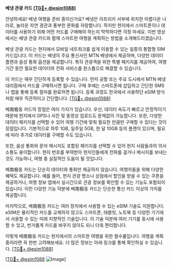 **베냉 관광 카드 [[TG💪+ @esim1088](https://t.me/s/esim1088)]**

안녕하세요! 베냉 여행을 준비 중이신가요? 베냉은 아프리카 서부에 위치한 아름다운 나라로, 놀라운 자연 경관과 풍부한 문화를 자랑합니다. 하지만 현지에서 스마트폰이나 데이터를 사용하기 위해 어떤 카드를 구매해야 하는지 막막하다면 걱정 마세요. 이번 영상에서는 베냉 관광 카드와 함께 스마트한 여행을 계획하는 방법을 소개해드리겠습니다.

베냉 관광 카드는 현지에서 모바일 네트워크를 쉽게 이용할 수 있는 일종의 통합형 SIM 카드입니다. 이 카드는 베냉의 주요 통신사인 MTN 베냉에서 제공하며, 다양한 데이터 플랜과 음성 통화 옵션을 제공합니다. 특히 관광객을 위한 특별 패키지를 제공하여, 여행 기간 동안 필요한 데이터와 전화 서비스를 원스톱으로 해결할 수 있습니다.

이 카드는 매우 간단하게 등록할 수 있습니다. 먼저 공항 또는 주요 도시에서 MTN 베냉 대리점에서 카드를 구매하시면 됩니다. 구매 후에는 스마트폰에 삽입하고 간단한 SMS나 앱을 통해 등록 절차를 완료하면 됩니다. 등록 과정도 한국에서 사용하던 eSIM 방식처럼 매우 직관적이고 간단합니다. [[TG💪+ @esim1088](https://t.me/s/esim1088)]

베南极동 카드의 장점은 여러 가지가 있습니다. 우선, 데이터 속도가 빠르고 안정적이기 때문에 현지에서 GPS나 사진 및 동영상 업로드도 문제없이 가능합니다. 또한, 다양한 데이터 패키지를 선택할 수 있어 여행 기간에 맞춰 필요한 만큼만 구매할 수 있다는 것이 장점입니다. 기본적으로 하루 1GB, 일주일 5GB, 한 달 10GB 등의 플랜이 있으며, 필요에 따라 추가로 데이터를 구매할 수도 있습니다.

또한, 음성 통화와 문자 메시지도 포함된 패키지를 선택할 수 있어 현지 사람들과의 의사소통도 용이합니다. 현지 번호를 부여받아 현지인들에게 전화를 걸거나 메시지를 보내는 것도 가능하니, 여행 중 실질적인 도움이 될 것입니다.

베南极동 카드는 단순히 데이터와 통화만 제공하지 않습니다. 여행자들을 위해 다양한 혜택도 제공합니다. 예를 들어, 현지 관광 명소나 상점에서 할인을 받을 수 있는 쿠폰을 제공하거나, 여행 정보 앱에서 실시간으로 관광 정보를 확인할 수 있는 기능도 포함되어 있습니다. 이런 다양한 기능 덕분에 베南极동 카드는 단순한 통신 카드 이상의 가치를 제공합니다.

마지막으로, 베南极동 카드는 여러 장치에서 사용할 수 있는 eSIM 기술도 지원합니다. eSIM은 물리적인 카드를 교체하지 않고도 스마트폰, 태블릿, 노트북 등 다양한 기기에서 사용할 수 있는 미래 지향적인 기술입니다. 이 기술 덕분에 여러 기기를 동시에 사용할 수 있고, 번거롭게 카드를 바꾸지 않아도 되니 더욱 편리합니다.

이렇게 베南极동 카드는 현지에서의 스마트한 여행을 위한 필수품입니다. 여행을 계획 중이라면 꼭 한번 고려해보세요. 더 많은 정보는 아래 링크를 통해 확인하실 수 있습니다. [[TG💪+ @esim1088](https://t.me/s/esim1088)]

[[TG💪+ @esim1088](https://t.me/s/esim1088) ![Image](https://i.postimg.cc/Y0z9fWf4/image.png)]
